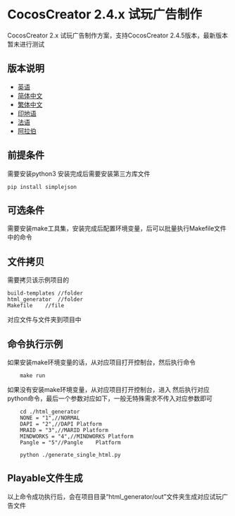 # CocosCreator 2.4.x 试玩广告制作

CocosCreator 2.x 试玩广告制作方案，支持CocosCreator 2.4.5版本，最新版本暂未进行测试

## 版本说明

-   [英语](README.en.md)
-   [简体中文](README.zh-CN.md)
-   [繁体中文](README.zh-TW.md)
-   [印地语](README.hi.md)
-   [法语](README.fr.md)
-   [阿拉伯](README.ar.md)

## 前提条件

需要安装python3
安装完成后需要安装第三方库文件

```shell
pip install simplejson

```

## 可选条件

需要安装make工具集，安装完成后配置环境变量，后可以批量执行Makefile文件中的命令

## 文件拷贝

需要拷贝该示例项目的

```shell
build-templates //folder
html_generator  //folder
Makefile    //file
```

对应文件与文件夹到项目中

## 命令执行示例

如果安装make环境变量的话，从对应项目打开控制台，然后执行命令

```shell
    make run
```

如果没有安装make环境变量，从对应项目打开控制台，进入
然后执行对应python命令，最后一个参数对应如下，一般无特殊需求不传入对应参数即可

```shell
    cd ./html_generator
    NONE = "1",//NORMAL 
    DAPI = "2",//DAPI Platform
    MRAID = "3",//MARID Platform
    MINDWORKS = "4",//MINDWORKS Platform
    Pangle = "5"//Pangle    Platform
```

```shell
    python ./generate_single_html.py
```

## Playable文件生成

以上命令成功执行后，会在项目目录“html_generator/out”文件夹生成对应试玩广告文件
